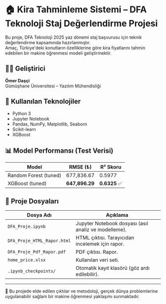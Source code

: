 # 🏠 Kira Tahminleme Sistemi – DFA Teknoloji Staj Değerlendirme Projesi

Bu proje, DFA Teknoloji 2025 yaz dönemi staj başvurusu için teknik değerlendirme kapsamında hazırlanmıştır.  
Amaç, Türkiye'deki konutların özelliklerine göre kira fiyatlarını tahmin edebilen bir makine öğrenmesi modeli geliştirmektir.

## 👨‍💻 Geliştirici

**Ömer Daşçi**  
Gümüşhane Üniversitesi – Yazılım Mühendisliği  

## 🧪 Kullanılan Teknolojiler

- Python 3
- Jupyter Notebook
- Pandas, NumPy, Matplotlib, Seaborn
- Scikit-learn
- XGBoost

## 📊 Model Performansı (Test Verisi)

| Model                   | RMSE (₺)     | R² Skoru |
|------------------------|--------------|----------|
| Random Forest (tuned)  | 677,836.67   | 0.5977   |
| XGBoost (tuned)        | **647,896.29** | **0.6325** ✅ |

## 📁 Proje Dosyaları

| Dosya Adı        | Açıklama |
|------------------|----------|
| `DFA_Proje.ipynb` | Jupyter Notebook dosyası (asıl analiz ve modelleme).  
| `DFA_Proje_HTML_Rapor.html`  | HTML çıktısı. Tarayıcıdan incelemek için rapor.  
| `DFA_Proje_Pdf_Rapor.pdf`   | PDF çıktısı. Rapor.  
| `home_price.xlsx` | Kullanılan veri seti.  
| `.ipynb_checkpoints/` | Otomatik kayıt klasörü (göz ardı edilebilir).  

---

📌 Bu projede elde edilen çıktılar ve metodoloji, gerçek dünya problemlerine uygulanabilir sağlam bir makine öğrenmesi yaklaşımı sunmaktadır.
